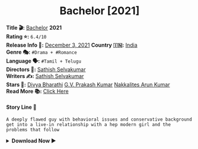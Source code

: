 <p align="center">
  <vid src="https://youtu.be/nPAthjZdBUY">
<p>

<h1 align="center">
    Bachelor [2021]
</h1>

**​️Title 🎬:** [Bachelor](https://www.imdb.com/title/tt11396290) **2021**    
**Rating ⭐️:** `6.4/10`    
**Release Info 🎫:** [December 3, 2021](https://www.imdb.com/title/tt11396290/releaseinfo)
**Country 🇮🇳:** [India](https://en.m.wikipedia.org/wiki/India)    
**Genre 🎭:** `#Drama + #Romance`  
**Language 🗣️:**  `#Tamil + Telugu`  
**Directors 🎥:** [Sathish Selvakumar](https://www.imdb.com/name/nm11182350/)    
**Writers ✍️:** [Sathish Selvakumar](https://www.imdb.com/name/nm11182350/)   
**Stars 🌟:** [Divya Bharathi](https://www.imdb.com/name/nm11882661/) [G.V. Prakash Kumar](https://www.imdb.com/name/nm1574854/) [Nakkalites Arun Kumar](https://www.imdb.com/name/nm13151169/)   
**Read More 📚:** [Click Here](https://www.imdb.com/title/tt11396290/fullcredits#cast)
#### Story Line 🎥
```
A deeply flawed guy with behavioral issues and conservative background get into a live-in relationship with a hep modern girl and the problems that follow
```
<details>
	<summary><b>Download Now ▶️<b/></summary>
	<brb>

<b>The Easiest Way To Download<b/>

<p align="center"><a href="https://pdisklink.in/Bachelor_2022_400"> <img src="https://img.shields.io/badge/400MB%20Download%20Now%20▶️-white?style=for-the-badge&logo" width="220" height="38.45"/></a></p>

<summary><b>730 MB Download Now ▶️<b/></summary>
	<brb>

<b>The Easiest Way To Download<b/>

<p align="center"><a href="https://pdisklink.in/Bachelor_2022_730"> <img src="https://img.shields.io/badge/730MB%20Download%20Now%20▶️-white?style=for-the-badge&logo" width="220" height="38.45"/></a></p>

<summary><b>1.50GB Download Now ▶️<b/></summary>
	<brb>

<b>The Easiest Way To Download<b/>

<p align="center"><a href="https://pdisklink.in/Bachelor_2022_1_48GB"> <img src="https://img.shields.io/badge/1.50GB%20Download%20Now%20▶️-white?style=for-the-badge&logo" width="220" height="38.45"/></a></p>
